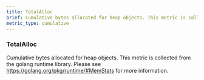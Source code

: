 ```yaml
---
title: TotalAlloc
brief: Cumulative bytes allocated for heap objects. This metric is collected from the golang runtime library. Please see https://golang.org/pkg/runtime/#MemStats for more information.
metric_type: cumulative
---
```

### TotalAlloc

Cumulative bytes allocated for heap objects. This metric is collected from the golang runtime library. Please see https://golang.org/pkg/runtime/#MemStats for more information.